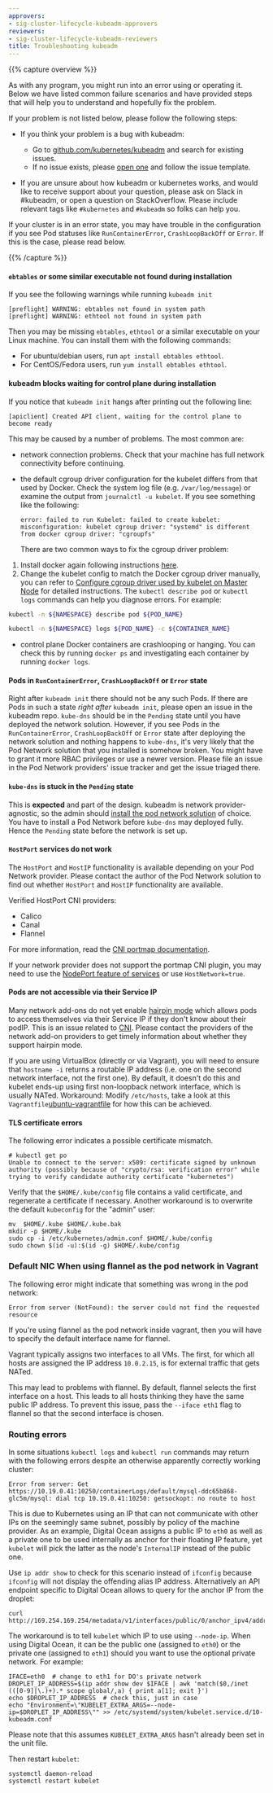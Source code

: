```yaml
---
approvers:
- sig-cluster-lifecycle-kubeadm-approvers
reviewers:
- sig-cluster-lifecycle-kubeadm-reviewers
title: Troubleshooting kubeadm
---
```


{{% capture overview %}}

As with any program, you might run into an error using or operating it. Below we have listed 
common failure scenarios and have provided steps that will help you to understand and hopefully
fix the problem.

If your problem is not listed below, please follow the following steps:

- If you think your problem is a bug with kubeadm:
  - Go to [github.com/kubernetes/kubeadm](https://github.com/kubernetes/kubeadm/issues) and search for existing issues.
  - If no issue exists, please [open one](https://github.com/kubernetes/kubeadm/issues/new) and follow the issue template.

- If you are unsure about how kubeadm or kubernetes works, and would like to receive 
  support about your question, please ask on Slack in #kubeadm, or open a question on StackOverflow. Please include 
  relevant tags like `#kubernetes` and `#kubeadm` so folks can help you.

If your cluster is in an error state, you may have trouble in the configuration if you see Pod statuses like `RunContainerError`,
`CrashLoopBackOff` or `Error`. If this is the case, please read below.

{{% /capture %}}

#### `ebtables` or some similar executable not found during installation

If you see the following warnings while running `kubeadm init`

```
[preflight] WARNING: ebtables not found in system path                          
[preflight] WARNING: ethtool not found in system path                           
```

Then you may be missing `ebtables`, `ethtool` or a similar executable on your Linux machine. You can install them with the following commands: 

- For ubuntu/debian users, run `apt install ebtables ethtool`.
- For CentOS/Fedora users, run `yum install ebtables ethtool`.

#### kubeadm blocks waiting for control plane during installation

If you notice that `kubeadm init` hangs after printing out the following line:

```
[apiclient] Created API client, waiting for the control plane to become ready                          
```

This may be caused by a number of problems. The most common are:

- network connection problems. Check that your machine has full network connectivity before continuing.
- the default cgroup driver configuration for the kubelet differs from that used by Docker.
  Check the system log file (e.g. `/var/log/message`) or examine the output from `journalctl -u kubelet`. If you see something like the following:

  ```shell
  error: failed to run Kubelet: failed to create kubelet: 
  misconfiguration: kubelet cgroup driver: "systemd" is different from docker cgroup driver: "cgroupfs"
  ```

  There are two common ways to fix the cgroup driver problem:
  
 1. Install docker again following instructions
  [here](/docs/setup/independent/install-kubeadm/#installing-docker).
 1. Change the kubelet config to match the Docker cgroup driver manually, you can refer to
    [Configure cgroup driver used by kubelet on Master Node](/docs/setup/independent/install-kubeadm/#configure-cgroup-driver-used-by-kubelet-on-master-node)
    for detailed instructions.
    The `kubectl describe pod` or `kubectl logs` commands can help you diagnose errors. For example:

```bash
kubectl -n ${NAMESPACE} describe pod ${POD_NAME}

kubectl -n ${NAMESPACE} logs ${POD_NAME} -c ${CONTAINER_NAME}
```
  
- control plane Docker containers are crashlooping or hanging. You can check this by running `docker ps` and investigating each container by running `docker logs`.


#### Pods in `RunContainerError`, `CrashLoopBackOff` or `Error` state

Right after `kubeadm init` there should not be any such Pods. If there are Pods in
such a state _right after_ `kubeadm init`, please open an issue in the kubeadm repo.
`kube-dns` should be in the `Pending` state until you have deployed the network solution.
However, if you see Pods in the `RunContainerError`, `CrashLoopBackOff` or `Error` state
after deploying the network solution and nothing happens to `kube-dns`, it's very
likely that the Pod Network solution that you installed is somehow broken. You
might have to grant it more RBAC privileges or use a newer version. Please file
an issue in the Pod Network providers' issue tracker and get the issue triaged there.

#### `kube-dns` is stuck in the `Pending` state

This is **expected** and part of the design. kubeadm is network provider-agnostic, so the admin
should [install the pod network solution](/docs/concepts/cluster-administration/addons/)
of choice. You have to install a Pod Network
before `kube-dns` may deployed fully. Hence the `Pending` state before the network is set up.

#### `HostPort` services do not work

The `HostPort` and `HostIP` functionality is available depending on your Pod Network
provider. Please contact the author of the Pod Network solution to find out whether
`HostPort` and `HostIP` functionality are available. 

Verified HostPort CNI providers:
- Calico
- Canal
- Flannel

For more information, read the [CNI portmap documentation](https://github.com/containernetworking/plugins/blob/master/plugins/meta/portmap/README.md).

If your network provider does not support the portmap CNI plugin, you may need to use the [NodePort feature of
services](/docs/concepts/services-networking/service/#type-nodeport) or use `HostNetwork=true`.

#### Pods are not accessible via their Service IP

Many network add-ons do not yet enable [hairpin mode](https://kubernetes.io/docs/tasks/debug-application-cluster/debug-service/#a-pod-cannot-reach-itself-via-service-ip)
which allows pods to access themselves via their Service IP if they don't know about their podIP. This is an issue
related to [CNI](https://github.com/containernetworking/cni/issues/476). Please contact the providers of the network
add-on providers to get timely information about whether they support hairpin mode.

If you are using VirtualBox (directly or via Vagrant), you will need to
ensure that `hostname -i` returns a routable IP address (i.e. one on the
second network interface, not the first one). By default, it doesn't do this
and kubelet ends-up using first non-loopback network interface, which is
usually NATed. Workaround: Modify `/etc/hosts`, take a look at this
`Vagrantfile`[ubuntu-vagrantfile](https://github.com/errordeveloper/k8s-playground/blob/22dd39dfc06111235620e6c4404a96ae146f26fd/Vagrantfile#L11) for how this can be achieved.

#### TLS certificate errors

The following error indicates a possible certificate mismatch.

```
# kubectl get po
Unable to connect to the server: x509: certificate signed by unknown authority (possibly because of "crypto/rsa: verification error" while trying to verify candidate authority certificate "kubernetes")
```

Verify that the `$HOME/.kube/config` file contains a valid certificate, and regenerate a certificate if necessary.
Another workaround is to overwrite the default `kubeconfig` for the "admin" user:

```
mv  $HOME/.kube $HOME/.kube.bak
mkdir -p $HOME/.kube
sudo cp -i /etc/kubernetes/admin.conf $HOME/.kube/config
sudo chown $(id -u):$(id -g) $HOME/.kube/config
```

### Default NIC When using flannel as the pod network in Vagrant

The following error might indicate that something was wrong in the pod network:

```
Error from server (NotFound): the server could not find the requested resource
```

If you're using flannel as the pod network inside vagrant, then you will have to specify the default interface name for flannel.

Vagrant typically assigns two interfaces to all VMs. The first, for which all hosts are assigned the IP address `10.0.2.15`, is for external traffic that gets NATed.

This may lead to problems with flannel. By default, flannel selects the first interface on a host. This leads to all hosts thinking they have the same public IP address. To prevent this issue, pass the `--iface eth1` flag to flannel so that the second interface is chosen.

### Routing errors

In some situations `kubectl logs` and `kubectl run` commands may return with the following errors despite an otherwise apparently correctly working cluster:

```
Error from server: Get https://10.19.0.41:10250/containerLogs/default/mysql-ddc65b868-glc5m/mysql: dial tcp 10.19.0.41:10250: getsockopt: no route to host
```

This is due to Kubernetes using an IP that can not communicate with other IPs on the seemingly same subnet, possibly by policy of the machine provider. As an example, Digital Ocean assigns a public IP to `eth0` as well as a private one to be used internally as anchor for their floating IP feature, yet `kubelet` will pick the latter as the node's `InternalIP` instead of the public one.

Use `ip addr show` to check for this scenario instead of `ifconfig` because `ifconfig` will not display the offending alias IP address. Alternatively an API endpoint specific to Digital Ocean allows to query for the anchor IP from the droplet:

```
curl http://169.254.169.254/metadata/v1/interfaces/public/0/anchor_ipv4/address
```

The workaround is to tell `kubelet` which IP to use using `--node-ip`. When using Digital Ocean, it can be the public one (assigned to `eth0`) or the private one (assigned to `eth1`) should you want to use the optional private network. For example:

```
IFACE=eth0  # change to eth1 for DO's private network
DROPLET_IP_ADDRESS=$(ip addr show dev $IFACE | awk 'match($0,/inet (([0-9]|\.)+).* scope global/,a) { print a[1]; exit }')
echo $DROPLET_IP_ADDRESS  # check this, just in case
echo "Environment=\"KUBELET_EXTRA_ARGS=--node-ip=$DROPLET_IP_ADDRESS\"" >> /etc/systemd/system/kubelet.service.d/10-kubeadm.conf
```

Please note that this assumes `KUBELET_EXTRA_ARGS` hasn't already been set in the unit file.

Then restart `kubelet`:

```
systemctl daemon-reload
systemctl restart kubelet
```

